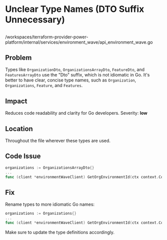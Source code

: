 # Unclear Type Names (DTO Suffix Unnecessary)

##

/workspaces/terraform-provider-power-platform/internal/services/environment_wave/api_environment_wave.go

## Problem

Types like `OrganizationDto`, `OrganizationsArrayDto`, `FeatureDto`, and `FeaturesArrayDto` use the "Dto" suffix, which is not idiomatic in Go. It's better to have clear, concise type names, such as `Organization`, `Organizations`, `Feature`, and `Features`.

## Impact

Reduces code readability and clarity for Go developers. Severity: **low**

## Location

Throughout the file wherever these types are used.

## Code Issue

```go
organizations := OrganizationsArrayDto{}
...
func (client *environmentWaveClient) GetOrgEnvironmentId(ctx context.Context, environmentId string) (*OrganizationDto, error)
```

## Fix

Rename types to more idiomatic Go names:

```go
organizations := Organizations{}
...
func (client *environmentWaveClient) GetOrgEnvironmentId(ctx context.Context, environmentId string) (*Organization, error)
```

Make sure to update the type definitions accordingly.
